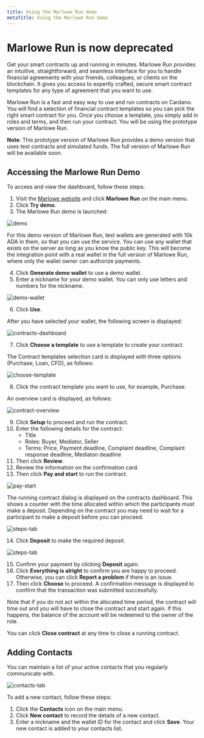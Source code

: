 ```yaml
---
title: Using the Marlowe Run demo
metaTitle: Using the Marlowe Run demo
---
```


# Marlowe Run is now deprecated

Get your smart contracts up and running in minutes. Marlowe Run provides an intuitive, straightforward, and seamless interface for you to handle financial agreements with your friends, colleagues, or clients on the blockchain. It gives you access to expertly crafted, secure smart contract templates for any type of agreement that you want to use. 

Marlowe Run is a fast and easy way to use and run contracts on Cardano. You will find a selection of financial contract templates so you can pick the right smart contract for you. Once you choose a template, you simply add in roles and terms, and then run your contract. You will be using the prototype version of Marlowe Run.

**Note**: This prototype version of Marlowe Run provides a demo version that uses test contracts and simulated funds. The full version of Marlowe Run will be available soon.

## Accessing the Marlowe Run Demo
To access and view the dashboard, follow these steps:
1. Visit the [Marlowe website](https://marlowe-finance.io/) and click **Marlowe Run** on the main menu.
2. Click **Try demo**.
3. The Marlowe Run demo is launched:

![demo](demo-launch.PNG)

For this demo version of Marlowe Run, test wallets are generated with 10k ADA in them, so that you can use the service. You can use any wallet that exists on the server as  long as you know the public key. This will become the integration point with a real wallet in the full version of Marlowe Run, where only the wallet owner can authorize  payments.

4. Click **Generate demo wallet** to use a demo wallet.
5. Enter a nickname for your demo wallet. You can only use letters and numbers for the nickname.	

![demo-wallet](demo-wallet.PNG)

6. Click **Use**.

After you have selected your wallet, the following screen is displayed:

![contracts-dashboard](contracts-dashboard.PNG)

7. Click **Choose a template** to use a template to create your contract.

The Contract templates selection card is displayed with three options (Purchase, Loan, CFD), as follows:

![choose-template](choose-template.PNG)

8. Click the contract template you want to use, for example, Purchase.

An overview card is displayed, as follows:

![contract-overview](contract-overview.PNG)

9. Click **Setup** to proceed and run the contract.
10. Enter the following details for the contract:
    - Title
    - Roles: Buyer, Mediator, Seller
    - Terms: Price, Payment deadline, Complaint deadline, Complaint response deadline, Mediaton deadline
11. Then click **Review**.
12. Review the information on the confirmation card.
13. Then click **Pay and start** to run the contract.

![pay-start](pay-start.PNG)

The running contract dialog is displayed on the contracts dashboard. This shows a counter with the time allocated within which the participants must make a deposit. Depending on the contract you may need to wait for a participant to make a deposit before you can proceed. 

![steps-tab](steps-tab.PNG)

14. Click **Deposit** to make the required deposit. 

![steps-tab](steps-tab.PNG)

15. Confirm your payment by clicking **Deposit** again.
16. Click **Everything is alright** to confirm you are happy to proceed. Otherwise, you can click **Report a problem** if there is an issue.
17. Then click **Choose** to proceed. A confirmation message is displayed to confirm that the transaction was submitted successfully. 

Note that if you do not act within the allocated time period, the contract will time out and you will have to close the contract and start again. If this happens, the balance of the account will be redeemed to the owner of the role.

You can click **Close contract** at any time to close a running contract.

## Adding Contacts
You can maintain a list of your active contacts that you regularly communicate with.

![contacts-tab](contacts-tab.PNG)

To add a new contact, follow these steps:
1. Click the **Contacts** icon on the main menu.
2. Click **New contact** to record the details of a new contact.
3. Enter a nickname and the wallet ID for the contact and click **Save**. Your new contact is added to your contacts list.